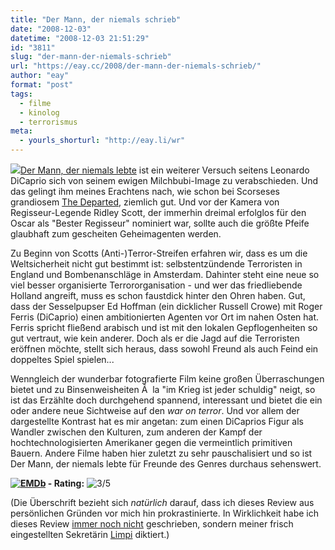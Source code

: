 ```yaml
---
title: "Der Mann, der niemals schrieb"
date: "2008-12-03"
datetime: "2008-12-03 21:51:29"
id: "3811"
slug: "der-mann-der-niemals-schrieb"
url: "https://eay.cc/2008/der-mann-der-niemals-schrieb/"
author: "eay"
format: "post"
tags:
  - filme
  - kinolog
  - terrorismus
meta:
  - yourls_shorturl: "http://eay.li/wr"
---
```


![](/uploads/2008/bodyoflies.jpg)[Der Mann, der niemals lebte](http://www.imdb.com/title/tt0758774/) ist ein weiterer Versuch seitens Leonardo DiCaprio sich von seinem ewigen Milchbubi-Image zu verabschieden. Und das gelingt ihm meines Erachtens nach, wie schon bei Scorseses grandiosem [The Departed](http://www.amazon.de/exec/obidos/ASIN/B000UWT92S/eayznet-21), ziemlich gut. Und vor der Kamera von Regisseur-Legende Ridley Scott, der immerhin dreimal erfolglos für den Oscar als "Bester Regisseur" nominiert war, sollte auch die größte Pfeife glaubhaft zum gescheiten Geheimagenten werden.

Zu Beginn von Scotts (Anti-)Terror-Streifen erfahren wir, dass es um die Weltsicherheit nicht gut bestimmt ist: selbstentzündende Terroristen in England und Bombenanschläge in Amsterdam. Dahinter steht eine neue so viel besser organisierte Terrororganisation - und wer das friedliebende Holland angreift, muss es schon faustdick hinter den Ohren haben. Gut, dass der Sesselpupser Ed Hoffman (ein dicklicher Russell Crowe) mit Roger Ferris (DiCaprio) einen ambitionierten Agenten vor Ort im nahen Osten hat. Ferris spricht fließend arabisch und ist mit den lokalen Gepflogenheiten so gut vertraut, wie kein anderer. Doch als er die Jagd auf die Terroristen eröffnen möchte, stellt sich heraus, dass sowohl Freund als auch Feind ein doppeltes Spiel spielen...

Wenngleich der wunderbar fotografierte Film keine großen Überraschungen bietet und zu Binsenweisheiten Ã  la "im Krieg ist jeder schuldig" neigt, so ist das Erzählte doch durchgehend spannend, interessant und bietet die ein oder andere neue Sichtweise auf den _war on terror_. Und vor allem der dargestellte Kontrast hat es mir angetan: zum einen DiCaprios Figur als Wandler zwischen den Kulturen, zum anderen der Kampf der hochtechnologisierten Amerikaner gegen die vermeintlich primitiven Bauern. Andere Filme haben hier zuletzt zu sehr pauschalisiert und so ist Der Mann, der niemals lebte für Freunde des Genres durchaus sehenswert.

 **[![EMDb](/uploads/pages/emdb/emdb_mini.gif)](http://eay.cc/emdb/) - Rating:** ![3/5](/uploads/pages/emdb/s_3.gif)

(Die Überschrift bezieht sich _natürlich_ darauf, dass ich dieses Review aus persönlichen Gründen vor mich hin prokrastinierte. In Wirklichkeit habe ich dieses Review [immer noch nicht](//eay.cc/2008/unzusammenhangende-gedankenschnipsel/) geschrieben, sondern meiner frisch eingestellten Sekretärin [Limpi](http://spaetz.eayz.net) diktiert.)
